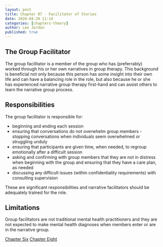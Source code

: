 ```yaml
---
layout: post
title: Chapter 07 - Facilitator of Stories
date: 2020-04-29 11:14
categories: [chapters-theory]
author: Lee Jordan
published: true
---
```


<h2>The Group Facilitator</h2>

The group facilitator is a member of the group who has (preferrably) worked through his or her own narratives in group therapy. This background is beneficial not only because this person has some insight into their own life and can have a balancing role in the role, but also because he or she has experienced narrative group therapy first-hand and can assist others to learn the narrative group process. 

<h2>Responsibilities</h2>

The group facilitator is responsible for:
<ul>
<li>beginning and ending each session</li>
<li>ensuring that conversations do not overwhelm group members - stopping conversations when individuals seem overwhelmed or struggling unduly</li>
<li>ensuring that participants are given time, when needed, to regroup emotionally after a difficult session</li>
<li>asking and confirming with group members that they are not in distress when beginning with the group and ensuring that they have a care plan, as needed</li>
<li>discussing any difficult issues (within confidentiality requirements) with consulting supervision</li>
</ul>

These are significant responsibilities and narrative facilitators should be adequately trained for the role.

<h2>Limitations</h2>

Group facilitators are not traditional mental health practitioners and they are not expected to make mental health diagnoses when members enter or are in the narrative group.

<div class="pagination">
    <a class="pagination-item older" href="https://therapy.geraldleejordan.com/chapter-06/">Chapter Six</a>
      <a class="pagination-item newer" href="https://therapy.geraldleejordan.com/chapter-08/">Chapter Eight</a>
</div>
